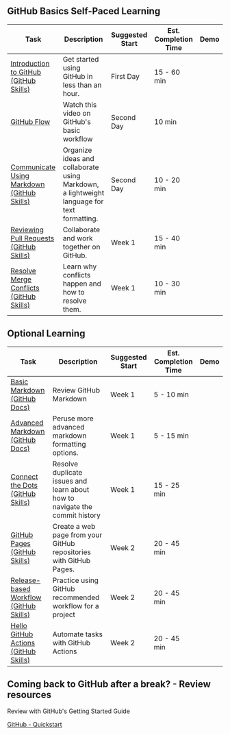 ## GitHub Basics Self-Paced Learning

| Task                                                                                                                                                                                                                          | Description                                                                                | Suggested Start | Est. Completion Time | Demo |
|-------------------------------|-------------|----------|----------|----------|
| [Introduction to GitHub<br>(GitHub Skills)](https://github.com/skills/introduction-to-github)                                                                                                                                 | Get started using GitHub in less than an hour.                                             | First Day       | 15 - 60 min          |      |
| [GitHub Flow](needs.link.here) | Watch this video on GitHub's basic workflow                                                | Second Day      | 10 min               |      |
| [Communicate Using Markdown<br>(GitHub Skills)](https://github.com/skills/communicate-using-markdown)                                                                                                                         | Organize ideas and collaborate using Markdown, a lightweight language for text formatting. | Second Day      | 10 - 20 min          |      |
| [Reviewing Pull Requests<br>(GitHub Skills)](https://github.com/skills/review-pull-requests)                                                                                                                                  | Collaborate and work together on GitHub.                                                   | Week 1          | 15 - 40 min          |      |
| [Resolve Merge Conflicts<br>(GitHub Skills)](https://github.com/skills/resolve-merge-conflicts)                                                                                                                               | Learn why conflicts happen and how to resolve them.                                        | Week 1          | 10 - 30 min          |      |

## Optional Learning

| Task                                                                                                                                                                                  | Description                                                                 | Suggested Start | Est. Completion Time | Demo |
|-------------------------------|-------------|----------|----------|----------|
| [Basic Markdown<br>(GitHub Docs)](https://docs.github.com/en/get-started/writing-on-github/getting-started-with-writing-and-formatting-on-github/basic-writing-and-formatting-syntax) | Review GitHub Markdown                                                      | Week 1          | 5 - 10 min           |      |
| [Advanced Markdown<br>(GitHub Docs)](https://docs.github.com/en/get-started/writing-on-github/working-with-advanced-formatting)                                                       | Peruse more advanced markdown formatting options.                           | Week 1          | 5 - 15 min           |      |
| [Connect the Dots<br>(GitHub Skills)](https://github.com/skills/connect-the-dots)                                                                                                     | Resolve duplicate issues and learn about how to navigate the commit history | Week 1          | 15 - 25 min          |      |
| [GitHub Pages<br>(GitHub Skills)](https://github.com/skills/github-pages)                                                                                                             | Create a web page from your GitHub repositories with GitHub Pages.          | Week 2          | 20 - 45 min          |      |
| [Release-based Workflow<br>(GitHub Skills)](https://github.com/skills/release-based-workflow)                                                                                         | Practice using GitHub recommended workflow for a project                    | Week 2          | 20 - 45 min          |      |
| [Hello GitHub Actions<br>(GitHub Skills)](https://github.com/skills/hello-github-actions)                                                                                             | Automate tasks with GitHub Actions                                          | Week 2          | 20 - 45 min          |      |

## Coming back to GitHub after a break? - Review resources
Review with GitHub's Getting Started Guide</summary>

[GitHub - Quickstart](https://docs.github.com/en/get-started/quickstart)
